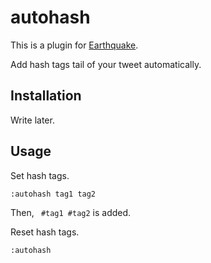 # autohash

This is a plugin for [Earthquake](https://github.com/jugyo/earthquake).

Add hash tags tail of your tweet automatically.

## Installation

Write later.

## Usage

Set hash tags.

```
:autohash tag1 tag2
```

Then, ` #tag1 #tag2` is added.

Reset hash tags.

```
:autohash
```
